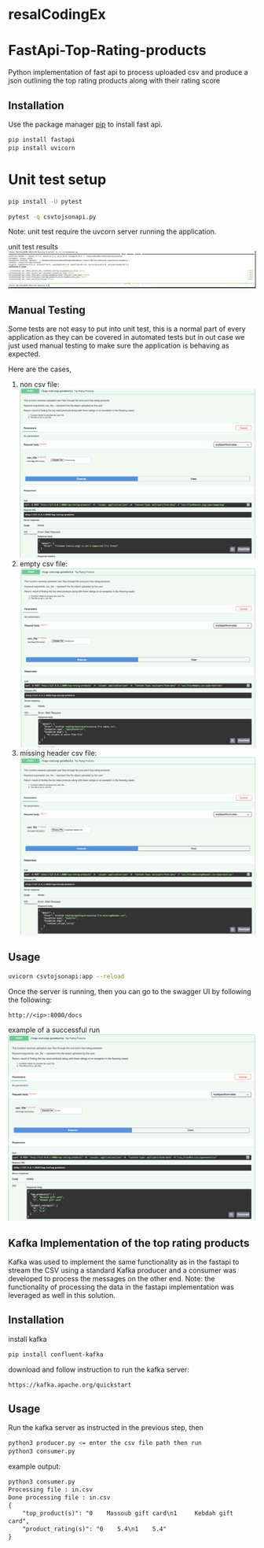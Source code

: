 # resalCodingEx
# FastApi-Top-Rating-products

Python implementation of fast api to process uploaded csv and produce a json outlining the top rating products along with their rating score

## Installation

Use the package manager [pip](https://pip.pypa.io/en/stable/) to install fast api.

```bash
pip install fastapi
pip install uvicorn
```
# Unit test setup
```bash
pip install -U pytest
```
```bash
pytest -q csvtojsonapi.py 
```
Note: unit test require the uvcorn server running the application.  

unit test results
![Alt text](images/unitTest.png?raw=true "UnitTest")

## Manual Testing
Some tests are not easy to put into unit test, this is a normal part of every application as they can be covered in automated tests but in out case we just used manual testing to make sure the application is behaving as expected.

Here are the cases,
1. non csv file:
![Alt text](images/ManualTest1.png?raw=true "non-csv exception")
2. empty csv file:
![Alt text](images/ManualTest2.png?raw=true "empty csv exception")
3. missing header csv file:
![Alt text](images/ManualTest3.png?raw=true "corrupt csv file exception")

## Usage

```bash
uvicorn csvtojsonapi:app --reload
```
Once the server is running, then you can go to the swagger UI by following the following: 
```
http://<ip>:8000/docs
```

example of a successful run
![Alt text](images/Successful-run.png?raw=true "Successful run")
## Kafka Implementation of the top rating products
Kafka was used to implement the same functionality as in the fastapi to stream the CSV using a standard Kafka producer and a consumer was developed to process the messages on the other end. 
Note: the functionality of processing the data in the fastapi implementation was leveraged as well in this solution.

## Installation
install kafka
```bash
pip install confluent-kafka
```
download and follow instruction to run the kafka server:
```
https://kafka.apache.org/quickstart
```

## Usage
Run the kafka server as instructed in the previous step, then

```bash
python3 producer.py <= enter the csv file path then run
python3 consumer.py 

```
example output:
```
python3 consumer.py
Processing file : in.csv
Done processing file : in.csv
{
    "top_product(s)": "0    Massoub gift card\n1     Kebdah gift card",
    "product_rating(s)": "0    5.4\n1    5.4"
}
```
